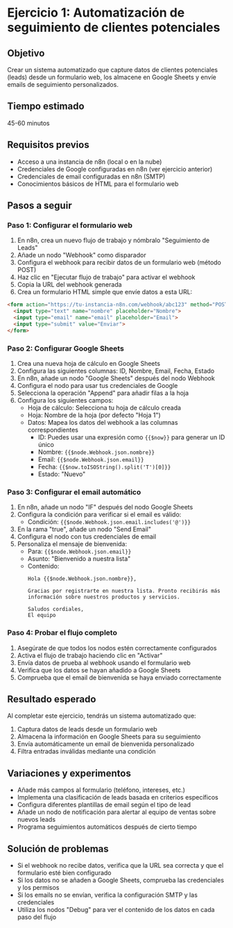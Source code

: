 # Ejercicio 1: Automatización de seguimiento de clientes potenciales

## Objetivo
Crear un sistema automatizado que capture datos de clientes potenciales (leads) desde un formulario web, los almacene en Google Sheets y envíe emails de seguimiento personalizados.

## Tiempo estimado
45-60 minutos

## Requisitos previos
- Acceso a una instancia de n8n (local o en la nube)
- Credenciales de Google configuradas en n8n (ver ejercicio anterior)
- Credenciales de email configuradas en n8n (SMTP)
- Conocimientos básicos de HTML para el formulario web

## Pasos a seguir

### Paso 1: Configurar el formulario web
1. En n8n, crea un nuevo flujo de trabajo y nómbralo "Seguimiento de Leads"
2. Añade un nodo "Webhook" como disparador
3. Configura el webhook para recibir datos de un formulario web (método POST)
4. Haz clic en "Ejecutar flujo de trabajo" para activar el webhook
5. Copia la URL del webhook generada
6. Crea un formulario HTML simple que envíe datos a esta URL:

```html
<form action="https://tu-instancia-n8n.com/webhook/abc123" method="POST">
  <input type="text" name="nombre" placeholder="Nombre">
  <input type="email" name="email" placeholder="Email">
  <input type="submit" value="Enviar">
</form>
```

### Paso 2: Configurar Google Sheets
1. Crea una nueva hoja de cálculo en Google Sheets
2. Configura las siguientes columnas: ID, Nombre, Email, Fecha, Estado
3. En n8n, añade un nodo "Google Sheets" después del nodo Webhook
4. Configura el nodo para usar tus credenciales de Google
5. Selecciona la operación "Append" para añadir filas a la hoja
6. Configura los siguientes campos:
   - Hoja de cálculo: Selecciona tu hoja de cálculo creada
   - Hoja: Nombre de la hoja (por defecto "Hoja 1")
   - Datos: Mapea los datos del webhook a las columnas correspondientes
     - ID: Puedes usar una expresión como `{{$now}}` para generar un ID único
     - Nombre: `{{$node.Webhook.json.nombre}}`
     - Email: `{{$node.Webhook.json.email}}`
     - Fecha: `{{$now.toISOString().split('T')[0]}}`
     - Estado: "Nuevo"

### Paso 3: Configurar el email automático
1. En n8n, añade un nodo "IF" después del nodo Google Sheets
2. Configura la condición para verificar si el email es válido:
   - Condición: `{{$node.Webhook.json.email.includes('@')}}`
3. En la rama "true", añade un nodo "Send Email"
4. Configura el nodo con tus credenciales de email
5. Personaliza el mensaje de bienvenida:
   - Para: `{{$node.Webhook.json.email}}`
   - Asunto: "Bienvenido a nuestra lista"
   - Contenido: 
     ```
     Hola {{$node.Webhook.json.nombre}},

     Gracias por registrarte en nuestra lista. Pronto recibirás más información sobre nuestros productos y servicios.

     Saludos cordiales,
     El equipo
     ```

### Paso 4: Probar el flujo completo
1. Asegúrate de que todos los nodos estén correctamente configurados
2. Activa el flujo de trabajo haciendo clic en "Activar"
3. Envía datos de prueba al webhook usando el formulario web
4. Verifica que los datos se hayan añadido a Google Sheets
5. Comprueba que el email de bienvenida se haya enviado correctamente

## Resultado esperado
Al completar este ejercicio, tendrás un sistema automatizado que:
1. Captura datos de leads desde un formulario web
2. Almacena la información en Google Sheets para su seguimiento
3. Envía automáticamente un email de bienvenida personalizado
4. Filtra entradas inválidas mediante una condición

## Variaciones y experimentos
- Añade más campos al formulario (teléfono, intereses, etc.)
- Implementa una clasificación de leads basada en criterios específicos
- Configura diferentes plantillas de email según el tipo de lead
- Añade un nodo de notificación para alertar al equipo de ventas sobre nuevos leads
- Programa seguimientos automáticos después de cierto tiempo

## Solución de problemas
- Si el webhook no recibe datos, verifica que la URL sea correcta y que el formulario esté bien configurado
- Si los datos no se añaden a Google Sheets, comprueba las credenciales y los permisos
- Si los emails no se envían, verifica la configuración SMTP y las credenciales
- Utiliza los nodos "Debug" para ver el contenido de los datos en cada paso del flujo
